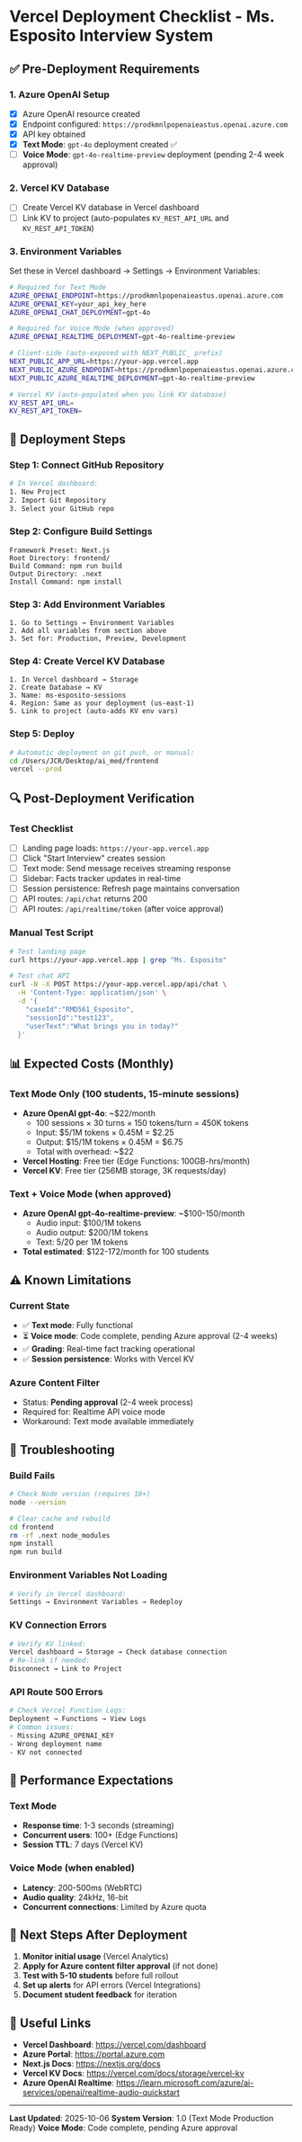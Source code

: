 # Vercel Deployment Checklist - Ms. Esposito Interview System

## ✅ Pre-Deployment Requirements

### 1. Azure OpenAI Setup
- [x] Azure OpenAI resource created
- [x] Endpoint configured: `https://prodkmnlpopenaieastus.openai.azure.com`
- [x] API key obtained
- [x] **Text Mode**: `gpt-4o` deployment created ✅
- [ ] **Voice Mode**: `gpt-4o-realtime-preview` deployment (pending 2-4 week approval)

### 2. Vercel KV Database
- [ ] Create Vercel KV database in Vercel dashboard
- [ ] Link KV to project (auto-populates `KV_REST_API_URL` and `KV_REST_API_TOKEN`)

### 3. Environment Variables
Set these in Vercel dashboard → Settings → Environment Variables:

```bash
# Required for Text Mode
AZURE_OPENAI_ENDPOINT=https://prodkmnlpopenaieastus.openai.azure.com
AZURE_OPENAI_KEY=your_api_key_here
AZURE_OPENAI_CHAT_DEPLOYMENT=gpt-4o

# Required for Voice Mode (when approved)
AZURE_OPENAI_REALTIME_DEPLOYMENT=gpt-4o-realtime-preview

# Client-side (auto-exposed with NEXT_PUBLIC_ prefix)
NEXT_PUBLIC_APP_URL=https://your-app.vercel.app
NEXT_PUBLIC_AZURE_ENDPOINT=https://prodkmnlpopenaieastus.openai.azure.com
NEXT_PUBLIC_AZURE_REALTIME_DEPLOYMENT=gpt-4o-realtime-preview

# Vercel KV (auto-populated when you link KV database)
KV_REST_API_URL=
KV_REST_API_TOKEN=
```

## 🚀 Deployment Steps

### Step 1: Connect GitHub Repository
```bash
# In Vercel dashboard:
1. New Project
2. Import Git Repository
3. Select your GitHub repo
```

### Step 2: Configure Build Settings
```
Framework Preset: Next.js
Root Directory: frontend/
Build Command: npm run build
Output Directory: .next
Install Command: npm install
```

### Step 3: Add Environment Variables
```
1. Go to Settings → Environment Variables
2. Add all variables from section above
3. Set for: Production, Preview, Development
```

### Step 4: Create Vercel KV Database
```
1. In Vercel dashboard → Storage
2. Create Database → KV
3. Name: ms-esposito-sessions
4. Region: Same as your deployment (us-east-1)
5. Link to project (auto-adds KV env vars)
```

### Step 5: Deploy
```bash
# Automatic deployment on git push, or manual:
cd /Users/JCR/Desktop/ai_med/frontend
vercel --prod
```

## 🔍 Post-Deployment Verification

### Test Checklist
- [ ] Landing page loads: `https://your-app.vercel.app`
- [ ] Click "Start Interview" creates session
- [ ] Text mode: Send message receives streaming response
- [ ] Sidebar: Facts tracker updates in real-time
- [ ] Session persistence: Refresh page maintains conversation
- [ ] API routes: `/api/chat` returns 200
- [ ] API routes: `/api/realtime/token` (after voice approval)

### Manual Test Script
```bash
# Test landing page
curl https://your-app.vercel.app | grep "Ms. Esposito"

# Test chat API
curl -N -X POST https://your-app.vercel.app/api/chat \
  -H 'Content-Type: application/json' \
  -d '{
    "caseId":"RMD561_Esposito",
    "sessionId":"test123",
    "userText":"What brings you in today?"
  }'
```

## 📊 Expected Costs (Monthly)

### Text Mode Only (100 students, 15-minute sessions)
- **Azure OpenAI gpt-4o**: ~$22/month
  - 100 sessions × 30 turns × 150 tokens/turn = 450K tokens
  - Input: $5/1M tokens × 0.45M = $2.25
  - Output: $15/1M tokens × 0.45M = $6.75
  - Total with overhead: ~$22
- **Vercel Hosting**: Free tier (Edge Functions: 100GB-hrs/month)
- **Vercel KV**: Free tier (256MB storage, 3K requests/day)

### Text + Voice Mode (when approved)
- **Azure OpenAI gpt-4o-realtime-preview**: ~$100-150/month
  - Audio input: $100/1M tokens
  - Audio output: $200/1M tokens
  - Text: $5/$20 per 1M tokens
- **Total estimated**: $122-172/month for 100 students

## ⚠️ Known Limitations

### Current State
- ✅ **Text mode**: Fully functional
- ⏳ **Voice mode**: Code complete, pending Azure approval (2-4 weeks)
- ✅ **Grading**: Real-time fact tracking operational
- ✅ **Session persistence**: Works with Vercel KV

### Azure Content Filter
- Status: **Pending approval** (2-4 week process)
- Required for: Realtime API voice mode
- Workaround: Text mode available immediately

## 🔧 Troubleshooting

### Build Fails
```bash
# Check Node version (requires 18+)
node --version

# Clear cache and rebuild
cd frontend
rm -rf .next node_modules
npm install
npm run build
```

### Environment Variables Not Loading
```bash
# Verify in Vercel dashboard:
Settings → Environment Variables → Redeploy
```

### KV Connection Errors
```bash
# Verify KV linked:
Vercel dashboard → Storage → Check database connection
# Re-link if needed:
Disconnect → Link to Project
```

### API Route 500 Errors
```bash
# Check Vercel Function Logs:
Deployment → Functions → View Logs
# Common issues:
- Missing AZURE_OPENAI_KEY
- Wrong deployment name
- KV not connected
```

## 🎯 Performance Expectations

### Text Mode
- **Response time**: 1-3 seconds (streaming)
- **Concurrent users**: 100+ (Edge Functions)
- **Session TTL**: 7 days (Vercel KV)

### Voice Mode (when enabled)
- **Latency**: 200-500ms (WebRTC)
- **Audio quality**: 24kHz, 16-bit
- **Concurrent connections**: Limited by Azure quota

## 📝 Next Steps After Deployment

1. **Monitor initial usage** (Vercel Analytics)
2. **Apply for Azure content filter approval** (if not done)
3. **Test with 5-10 students** before full rollout
4. **Set up alerts** for API errors (Vercel Integrations)
5. **Document student feedback** for iteration

## 🔗 Useful Links

- **Vercel Dashboard**: https://vercel.com/dashboard
- **Azure Portal**: https://portal.azure.com
- **Next.js Docs**: https://nextjs.org/docs
- **Vercel KV Docs**: https://vercel.com/docs/storage/vercel-kv
- **Azure OpenAI Realtime**: https://learn.microsoft.com/azure/ai-services/openai/realtime-audio-quickstart

---

**Last Updated**: 2025-10-06
**System Version**: 1.0 (Text Mode Production Ready)
**Voice Mode**: Code complete, pending Azure approval
